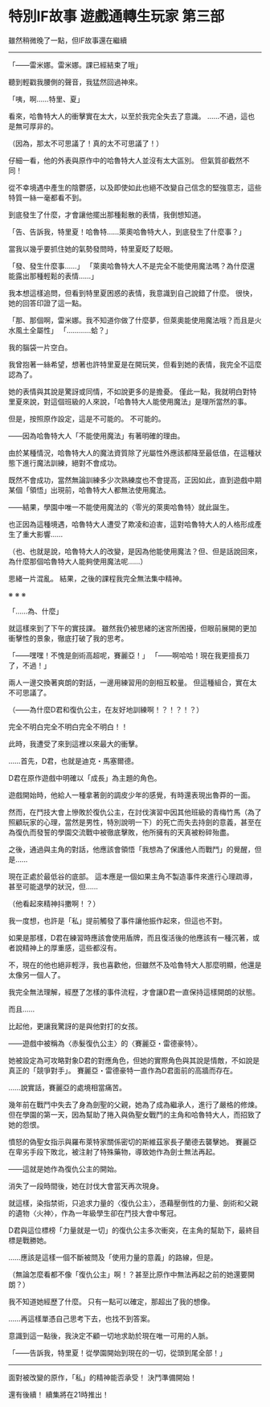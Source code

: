 # 特別IF故事 遊戲通轉生玩家 第三部

雖然稍微晚了一點，但IF故事還在繼續

---

「——雷米娜。雷米娜。課已經結束了哦」

聽到輕戳我腰側的聲音，我猛然回過神來。

「咦，啊……特里、夏」

看來，哈魯特大人的衝擊實在太大，以至於我完全失去了意識。
……不過，這也是無可厚非的。

（因為，那太不可思議了！真的太不可思議了！）

仔細一看，他的外表與原作中的哈魯特大人並沒有太大區別。
但氣質卻截然不同！

從不幸境遇中產生的陰鬱感，以及即使如此也絕不改變自己信念的堅強意志，這些特質一絲一毫都看不到。

到底發生了什麼，才會讓他擺出那種鬆散的表情，我倒想知道。

「告、告訴我，特里夏！哈魯特……萊奧哈魯特大人，到底發生了什麼事？」

當我以幾乎要抓住她的氣勢發問時，特里夏眨了眨眼。

「發、發生什麼事……」
「萊奧哈魯特大人不是完全不能使用魔法嗎？為什麼還能露出那種輕鬆的表情……」

我本想這樣追問，但看到特里夏困惑的表情，我意識到自己說錯了什麼。
很快，她的回答印證了這一點。


「那、那個啊，雷米娜。我不知道你做了什麼夢，但萊奧能使用魔法哦？而且是火水風土全屬性」
「…………蛤？」


我的腦袋一片空白。

我曾抱著一絲希望，想著也許特里夏是在開玩笑，但看到她的表情，我完全不這麼認為了。

她的表情與其說是驚訝或同情，不如說更多的是擔憂。
僅此一點，我就明白對特里夏來說，對這個班級的人來說，「哈魯特大人能使用魔法」是理所當然的事。

但是，按照原作設定，這是不可能的。
不可能的。


——因為哈魯特大人「不能使用魔法」有著明確的理由。


由於某種情況，哈魯特大人的魔法資質除了光屬性外應該都降至最低值，在這種狀態下進行魔法訓練，絕對不會成功。

既然不會成功，當然無論訓練多少次熟練度也不會提高，正因如此，直到遊戲中期某個「領悟」出現前，哈魯特大人都無法使用魔法。

——結果，學園中唯一不能使用魔法的〈零光的萊奧哈魯特〉就此誕生。

也正因為這種境遇，哈魯特大人遭受了欺凌和迫害，這對哈魯特大人的人格形成產生了重大影響……

（也、也就是說，哈魯特大人的改變，是因為他能使用魔法？但、但是話說回來，為什麼那個哈魯特大人能夠使用魔法呢……）

思緒一片混亂。
結果，之後的課程我完全無法集中精神。


※ ※ ※


「……為、什麼」

就這樣來到了下午的實技課。
雖然我仍被思緒的迷宮所困擾，但眼前展開的更加衝擊性的景象，徹底打破了我的思考。


「——嘿嘿！不愧是劍術高超呢，賽麗亞！」
「——啊哈哈！現在我更擅長刀了，不過！」


兩人一邊交換著爽朗的對話，一邊用練習用的劍相互較量。
但這種組合，實在太不可思議了。



（——為什麼D君和復仇公主，在友好地訓練啊！？！？！？）



完全不明白完全不明白完全不明白！！

此時，我遭受了來到這裡以來最大的衝擊。

……首先，D君，也就是迪克・馬塞爾德。

D君在原作遊戲中明確以「成長」為主題的角色。

遊戲開始時，他給人一種拿著劍的調皮少年的感覺，有時還表現出魯莽的一面。

然而，在鬥技大會上慘敗於復仇公主，在討伐演習中因其他班級的青梅竹馬（為了照顧玩家的心理，當然是男性，特別說明一下）的死亡而失去持劍的意義，甚至在為復仇而發誓的學園交流戰中被徹底擊敗，他所擁有的天真被粉碎殆盡。

之後，通過與主角的對話，他應該會領悟「我想為了保護他人而戰鬥」的覺醒，但是……

現在正處於最低谷的底部。
這本應是一個如果主角不製造事件來進行心理疏導，甚至可能退學的狀況，但……

（他看起來精神抖擻啊！？）

我一度想，也許是「私」提前觸發了事件讓他振作起來，但這也不對。

如果是那樣，D君在練習時應該會使用盾牌，而且復活後的他應該有一種沉著，或者說精神上的厚重感，這些都沒有。

不，現在的他也絕非輕浮，我也喜歡他，但雖然不及哈魯特大人那麼明顯，他還是太像另一個人了。

我完全無法理解，經歷了怎樣的事件流程，才會讓D君一直保持這樣開朗的狀態。

而且……

比起他，更讓我驚訝的是與他對打的女孩。


——遊戲中被稱為〈赤髮復仇公主〉的〈賽麗亞・雷德豪特〉。


她被設定為可攻略對象D君的對應角色，但她的實際角色與其說是情敵，不如說是真正的「競爭對手」。
賽麗亞・雷德豪特一直作為D君面前的高牆而存在。


……說實話，賽麗亞的處境相當痛苦。


幾年前在戰鬥中失去了身為劍聖的父親，她為了成為繼承人，進行了嚴格的修煉。
但在學園的第一天，因為幫助了捲入與偽聖女戰鬥的主角和哈魯特大人，而招致了她的怨恨。

憤怒的偽聖女指示與羅布萊特家關係密切的斯維茲家長子蘭德去襲擊她。
賽麗亞在卑劣手段下敗北，被注射了特殊藥物，導致她作為劍士無法再起。

——這就是她作為復仇公主的開始。

消失了一段時間後，她在討伐大會當天再次現身。

就這樣，染指禁術，只追求力量的〈復仇公主〉，憑藉壓倒性的力量、劍術和父親的遺物〈火神〉，作為一年級學生卻在鬥技大會中奪冠。

D君與這位標榜「力量就是一切」的復仇公主多次衝突，在主角的幫助下，最終目標是戰勝她。

……應該是這樣一個不斷被問及「使用力量的意義」的路線，但是。

（無論怎麼看都不像「復仇公主」啊！？甚至比原作中無法再起之前的她還要開朗？）

我不知道她經歷了什麼。
只有一點可以確定，那超出了我的想像。

……再這樣單憑自己思考下去，也找不到答案。

意識到這一點後，我決定不顧一切地求助於現在唯一可用的人脈。


「——告訴我，特里夏！從學園開始到現在的一切，從頭到尾全部！」

---

面對被改變的原作，「私」的精神能否承受！
決鬥準備開始！



還有後續！
續集將在21時推出！